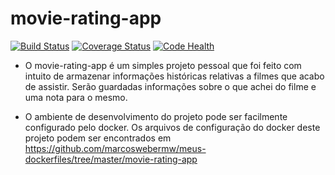 # movie-rating-app
[![Build Status](https://travis-ci.org/marcoswebermw/movie-rating-app.svg?branch=master)](https://travis-ci.org/marcoswebermw/movie-rating-app)
[![Coverage Status](https://coveralls.io/repos/github/marcoswebermw/movie-rating-app/badge.svg?branch=master)](https://coveralls.io/github/marcoswebermw/movie-rating-app?branch=master)
[![Code Health](https://landscape.io/github/marcoswebermw/movie-rating-app/master/landscape.svg?style=flat)](https://landscape.io/github/marcoswebermw/movie-rating-app/master)

* O movie-rating-app é um simples projeto pessoal que foi feito com intuito de armazenar informações históricas relativas a filmes que acabo de assistir. Serão guardadas informações sobre o que achei do filme e uma nota para o mesmo.

* O ambiente de desenvolvimento do projeto pode ser facilmente configurado pelo docker.  Os arquivos de configuração do docker deste projeto podem ser encontrados em https://github.com/marcoswebermw/meus-dockerfiles/tree/master/movie-rating-app
